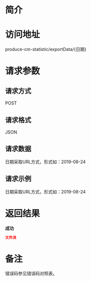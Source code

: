 # 简介

# 访问地址
produce-cm-statistic/exportData/{日期}

# 请求参数

## 请求方式
POST

## 请求格式
JSON

## 请求数据
日期采取URL方式，形式如：2019-08-24

## 请求示例
日期采取URL方式，形式如：2019-08-24

# 返回结果
**成功**
```json
文件流
```

# 备注
错误码参见错误码对照表。